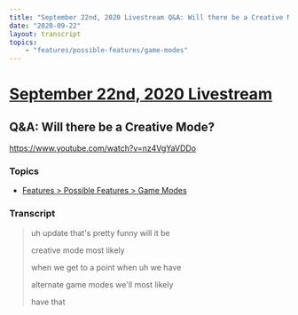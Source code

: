 ```yaml
---
title: "September 22nd, 2020 Livestream Q&A: Will there be a Creative Mode?"
date: "2020-09-22"
layout: transcript
topics:
    - "features/possible-features/game-modes"
---
```

# [September 22nd, 2020 Livestream](../2020-09-22.md)
## Q&A: Will there be a Creative Mode?
https://www.youtube.com/watch?v=nz4VgYaVDDo

### Topics
* [Features > Possible Features > Game Modes](../topics/features/possible-features/game-modes.md)

### Transcript

> uh update that's pretty funny will it be
> 
> creative mode most likely
> 
> when we get to a point when uh we have
> 
> alternate game modes we'll most likely
> 
> have that
> 
